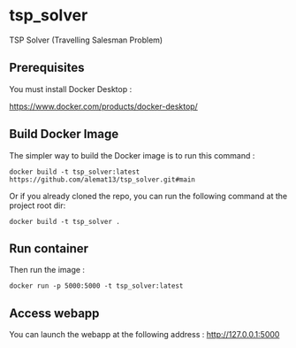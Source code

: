 # tsp_solver
TSP Solver (Travelling Salesman Problem)

## Prerequisites
You must install Docker Desktop :

https://www.docker.com/products/docker-desktop/

## Build Docker Image

The simpler way to build the Docker image is to run this command :

``docker build -t tsp_solver:latest https://github.com/alemat13/tsp_solver.git#main``

Or if you already cloned the repo, you can run the following command at the project root dir:

``docker build -t tsp_solver .``

## Run container

Then run the image :

``docker run -p 5000:5000 -t tsp_solver:latest``

## Access webapp

You can launch the webapp at the following address : http://127.0.0.1:5000

